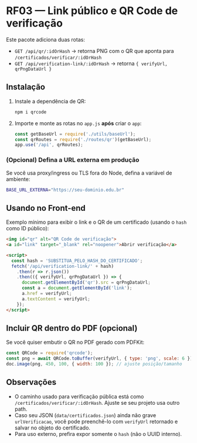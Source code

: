 # RF03 — Link público e QR Code de verificação

Este pacote adiciona duas rotas:
- `GET /api/qr/:idOrHash` → retorna PNG com o QR que aponta para `/certificados/verificar/:idOrHash`
- `GET /api/verification-link/:idOrHash` → retorna `{ verifyUrl, qrPngDataUrl }`

## Instalação
1. Instale a dependência de QR:
   ```bash
   npm i qrcode
   ```
2. Importe e monte as rotas no `app.js` **após** criar o `app`:
   ```js
   const getBaseUrl = require('./utils/baseUrl');
   const qrRoutes = require('./routes/qr')(getBaseUrl);
   app.use('/api', qrRoutes);
   ```

### (Opcional) Defina a URL externa em produção
Se você usa proxy/ingress ou TLS fora do Node, defina a variável de ambiente:
```bash
BASE_URL_EXTERNA="https://seu-dominio.edu.br"
```

## Usando no Front-end
Exemplo mínimo para exibir o link e o QR de um certificado (usando o `hash` como ID público):
```html
<img id="qr" alt="QR Code de verificação">
<a id="link" target="_blank" rel="noopener">Abrir verificação</a>

<script>
  const hash = 'SUBSTITUA_PELO_HASH_DO_CERTIFICADO';
  fetch('/api/verification-link/' + hash)
    .then(r => r.json())
    .then(({ verifyUrl, qrPngDataUrl }) => {
      document.getElementById('qr').src = qrPngDataUrl;
      const a = document.getElementById('link');
      a.href = verifyUrl;
      a.textContent = verifyUrl;
    });
</script>
```

## Incluir QR dentro do PDF (opcional)
Se você quiser embutir o QR no PDF gerado com PDFKit:
```js
const QRCode = require('qrcode');
const png = await QRCode.toBuffer(verifyUrl, { type: 'png', scale: 6 });
doc.image(png, 450, 100, { width: 100 }); // ajuste posição/tamanho
```

## Observações
- O caminho usado para verificação pública está como `/certificados/verificar/:idOrHash`. Ajuste se seu projeto usa outro path.
- Caso seu JSON (`data/certificados.json`) ainda não grave `urlVerificacao`, você pode preenchê-lo com `verifyUrl` retornado e salvar no objeto do certificado.
- Para uso externo, prefira expor somente o `hash` (não o UUID interno).
